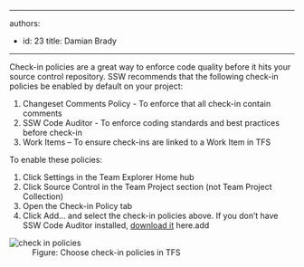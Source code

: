 

---
authors:
  - id: 23
    title: Damian Brady
---




<span class='intro'> <p>Check-in policies are a great way to enforce code quality before it hits your source control repository. SSW recommends that the following check-in policies be enabled by default on your project&#58;<br></p><ol><li>Changeset Comments Policy - To enforce that all check-in contain comments</li><li>SSW Code Auditor - To enforce coding standards and best practices before check-in</li><li>Work Items – To ensure check-ins are linked to a Work Item in TFS</li></ol>

 </span>

<p>To enable these policies&#58;</p><ol><li>Click Settings in the Team Explorer Home hub</li><li>Click Source Control in the Team Project section (not Team Project Collection)</li><li>Open the Check-in Policy tab</li><li>Click Add... and select the check-in policies above. If you don’t have SSW Code Auditor installed, <a href="https&#58;//www.ssw.com.au/ssw/codeauditor/" target="_blank">download it</a>&#160;here.​add<br></li></ol><dl class="image"><dt> <img src="/PublishingImages/checkin-policies.jpg" alt="check in policies" /> </dt><dd>Figure&#58; Choose check-in policies in TFS</dd></dl>​


